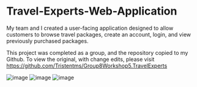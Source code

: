 # Travel-Experts-Web-Application
My team and I created a  user-facing application designed to allow customers to browse travel packages, create an account, login, and view previously purchased packages.

This project was completed as a group, and the repository copied to my Github. To view the original, with change edits, please visit https://github.com/Tristentms/Group8Workshop5.TravelExperts

![image](https://user-images.githubusercontent.com/74616516/109851032-69b93b00-7c10-11eb-9d80-3a4ee3b43a3c.png)
![image](https://user-images.githubusercontent.com/74616516/109851104-848baf80-7c10-11eb-8dc3-269c4ce4d828.png)
![image](https://user-images.githubusercontent.com/74616516/109851167-9a00d980-7c10-11eb-9243-fa20e053f881.png)

